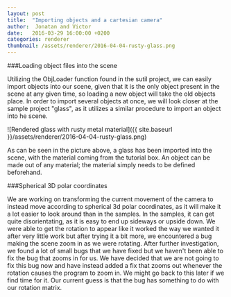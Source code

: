 ```yaml
---
layout: post
title:  "Importing objects and a cartesian camera"
author:  Jonatan and Victor
date:   2016-03-29 16:00:00 +0200
categories: renderer
thumbnail: /assets/renderer/2016-04-04-rusty-glass.png
---
```


###Loading object files into the scene

Utilizing the ObjLoader function found in the sutil project, we can easily import objects into our scene, given that it is the only object present in the scene at any given time, so loading a new object will take the old objects place. In order to import several objects at once, we will look closer at the sample project "glass", as it utilizes a similar procedure to import an object into he scene.

![Rendered glass with rusty metal material]({{ site.baseurl }}/assets/renderer/2016-04-04-rusty-glass.png)

As can be seen in the picture above, a glass has been imported into the scene, with the material coming from the tutorial box. An object can be made out of any material; the material simply needs to be defined beforehand.


###Spherical 3D polar coordinates

We are working on transforming the current movement of the camera to instead move according to spherical 3d polar coordinates, as it will make it a lot easier to look around than in the samples. In the samples, it can get quite disorientating, as it is easy to end up sideways or upside down. 
We were able to get the rotation to appear like it worked the way we wanted it after very little work but after trying it a bit more, we encountered a bug making the scene zoom in as we were rotating. After further investigation, we found a lot of small bugs that we have fixed but we haven't been able to fix the bug that zooms in for us. We have decided that we are not going to fix this bug now and have instead added a fix that zooms out whenever the rotation causes the program to zoom in. We might go back to this later if we find time for it. Our current guess is that the bug has something to do with our rotation matrix. 
